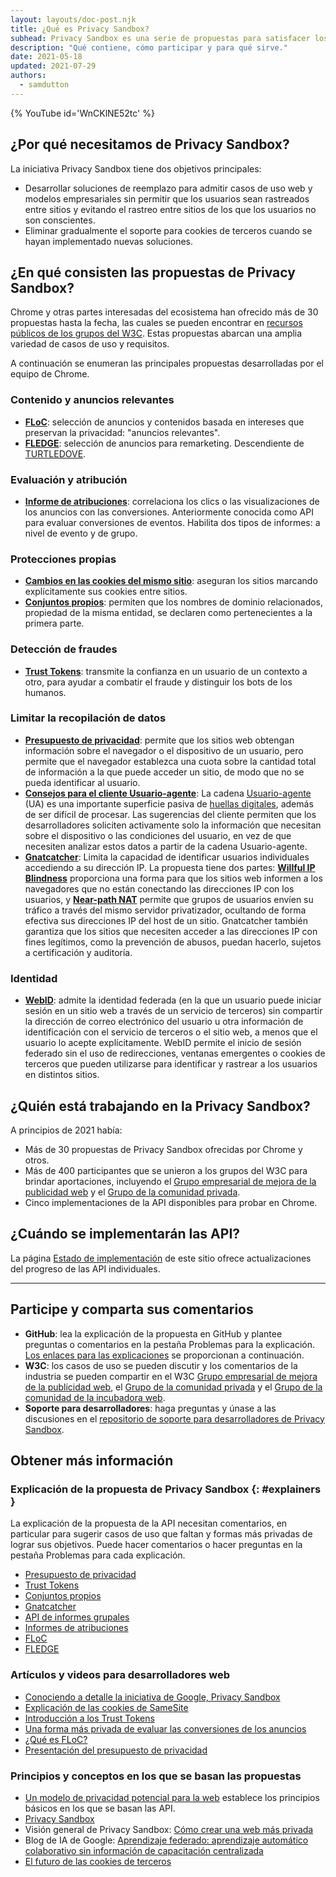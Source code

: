```yaml
---
layout: layouts/doc-post.njk
title: ¿Qué es Privacy Sandbox?
subhead: Privacy Sandbox es una serie de propuestas para satisfacer los casos de uso de sitios cruzados sin cookies de terceros u otros mecanismos de seguimiento.
description: "Qué contiene, cómo participar y para qué sirve."
date: 2021-05-18
updated: 2021-07-29
authors:
  - samdutton
---
```


{% YouTube id='WnCKlNE52tc' %}

## ¿Por qué necesitamos de Privacy Sandbox?

La iniciativa Privacy Sandbox tiene dos objetivos principales:

- Desarrollar soluciones de reemplazo para admitir casos de uso web y modelos empresariales sin permitir que los usuarios sean rastreados entre sitios y evitando el rastreo entre sitios de los que los usuarios no son conscientes.
- Eliminar gradualmente el soporte para cookies de terceros cuando se hayan implementado nuevas soluciones.

## ¿En qué consisten las propuestas de Privacy Sandbox?

Chrome y otras partes interesadas del ecosistema han ofrecido más de 30 propuestas hasta la fecha, las cuales se pueden encontrar en <a href="https://github.com/w3c/web-advertising#ideas-and-proposals-links-outside-this-repo" data-md-type=" link ">recursos públicos de los grupos del W3C</a>. Estas propuestas abarcan una amplia variedad de casos de uso y requisitos.

A continuación se enumeran las principales propuestas desarrolladas por el equipo de Chrome.

### Contenido y anuncios relevantes

- [**FLoC**](/docs/privacy-sandbox/floc): selección de anuncios y contenidos basada en intereses que preservan la privacidad: "anuncios relevantes".
- [**FLEDGE**](/docs/privacy-sandbox/fledge): selección de anuncios para remarketing. Descendiente de [TURTLEDOVE](https://github.com/WICG/turtledove).

### Evaluación y atribución

- [**Informe de atribuciones**](/docs/privacy-sandbox/attribution-reporting): correlaciona los clics o las visualizaciones de los anuncios con las conversiones. Anteriormente conocida como API para evaluar conversiones de eventos. Habilita dos tipos de informes: a nivel de evento y de grupo.

### Protecciones propias

- [**Cambios en las cookies del mismo sitio**](https://web.dev/articles/samesite-cookies-explained): aseguran los sitios marcando explícitamente sus cookies entre sitios.
- [**Conjuntos propios**](/docs/privacy-sandbox/first-party-sets): permiten que los nombres de dominio relacionados, propiedad de la misma entidad, se declaren como pertenecientes a la primera parte.

### Detección de fraudes

- [**Trust Tokens**](/docs/privacy-sandbox/trust-tokens): transmite la confianza en un usuario de un contexto a otro, para ayudar a combatir el fraude y distinguir los bots de los humanos.

### Limitar la recopilación de datos

- [**Presupuesto de privacidad**](https://www.youtube.com/watch?v=0STgfjSA6T8): permite que los sitios web obtengan información sobre el navegador o el dispositivo de un usuario, pero permite que el navegador establezca una cuota sobre la cantidad total de información a la que puede acceder un sitio, de modo que no se pueda identificar al usuario.
- [**Consejos para el cliente Usuario-agente**](https://web.dev/articles/user-agent-client-hints): La cadena [Usuario-agente](https://developer.mozilla.org/docs/Web/HTTP/Headers/User-Agent) (UA) es una importante superficie pasiva de [huellas digitales](https://w3c.github.io/fingerprinting-guidance/#passive), además de ser difícil de procesar. Las sugerencias del cliente permiten que los desarrolladores soliciten activamente solo la información que necesitan sobre el dispositivo o las condiciones del usuario, en vez de que necesiten analizar estos datos a partir de la cadena Usuario-agente.
- [**Gnatcatcher**](https://github.com/bslassey/ip-blindness): Limita la capacidad de identificar usuarios individuales accediendo a su dirección IP. La propuesta tiene dos partes: [<strong data-md="">Willful IP Blindness</strong>](https://github.com/bslassey/ip-blindness/blob/master/willful_ip_blindness.md) proporciona una forma para que los sitios web informen a los navegadores que no están conectando las direcciones IP con los usuarios, y <a href="https://github.com/bslassey/ip-blindness/blob/master/near_path_nat.md" data-md-type=" link "><strong data-md-type=" double_emphasis ">Near-path NAT</strong></a> permite que grupos de usuarios envíen su tráfico a través del mismo servidor privatizador, ocultando de forma efectiva sus direcciones IP del host de un sitio. Gnatcatcher también garantiza que los sitios que necesiten acceder a las direcciones IP con fines legítimos, como la prevención de abusos, puedan hacerlo, sujetos a certificación y auditoría.

### Identidad

- [**WebID**](https://github.com/WICG/WebID): admite la identidad federada (en la que un usuario puede iniciar sesión en un sitio web a través de un servicio de terceros) sin compartir la dirección de correo electrónico del usuario u otra información de identificación con el servicio de terceros o el sitio web, a menos que el usuario lo acepte explícitamente. WebID permite el inicio de sesión federado sin el uso de redirecciones, ventanas emergentes o cookies de terceros que pueden utilizarse para identificar y rastrear a los usuarios en distintos sitios.

## ¿Quién está trabajando en la Privacy Sandbox?

A principios de 2021 había:

- Más de 30 propuestas de Privacy Sandbox ofrecidas por Chrome y otros.
- Más de 400 participantes que se unieron a los grupos del W3C para brindar aportaciones, incluyendo el [Grupo empresarial de mejora de la publicidad web](https://www.w3.org/community/web-adv/participants) y el [Grupo de la comunidad privada](https://www.w3.org/community/privacycg/participants).
- Cinco implementaciones de la API disponibles para probar en Chrome.

## ¿Cuándo se implementarán las API?

La página [Estado de implementación](/docs/privacy-sandbox/status/) de este sitio ofrece actualizaciones del progreso de las API individuales.

---

## Participe y comparta sus comentarios

- **GitHub**: lea la explicación de la propuesta en GitHub y plantee preguntas o comentarios en la pestaña Problemas para la explicación. <br>[Los enlaces para las explicaciones](#explainers) se proporcionan a continuación.
- **W3C**: los casos de uso se pueden discutir y los comentarios de la industria se pueden compartir en el W3C <a href="https://www.w3.org/community/web-adv/" data-md-type=" link ">Grupo empresarial de mejora de la publicidad web</a>, el [Grupo de la comunidad privada](https://www.w3.org/community/privacycg/participants) y el [Grupo de la comunidad de la incubadora web](https://github.com/WICG).
- **Soporte para desarrolladores**: haga preguntas y únase a las discusiones en el <a href="https://github.com/GoogleChromeLabs/privacy-sandbox-dev-support">repositorio de soporte para desarrolladores de Privacy Sandbox</a>.

## Obtener más información

### Explicación de la propuesta de Privacy Sandbox {: #explainers }

La explicación de la propuesta de la API necesitan comentarios, en particular para sugerir casos de uso que faltan y formas más privadas de lograr sus objetivos. Puede hacer comentarios o hacer preguntas en la pestaña Problemas para cada explicación.

- [Presupuesto de privacidad](https://github.com/bslassey/privacy-budget)
- [Trust Tokens](https://github.com/dvorak42/trust-token-api)
- [Conjuntos propios](https://github.com/privacycg/first-party-sets)
- [Gnatcatcher](https://github.com/bslassey/ip-blindness)
- [API de informes grupales](https://github.com/csharrison/aggregate-reporting-api)
- [Informes de atribuciones](https://github.com/csharrison/conversion-measurement-api)
- [FLoC](https://github.com/jkarlin/floc)
- [FLEDGE](https://github.com/michaelkleber/turtledove)

### Artículos y videos para desarrolladores web

- [Conociendo a detalle la iniciativa de Google, Privacy Sandbox](https://web.dev/digging-into-the-privacy-sandbox)
- [Explicación de las cookies de SameSite](https://web.dev/articles/samesite-cookies-explained)
- [Introducción a los Trust Tokens](https://web.dev/trust-tokens)
- [Una forma más privada de evaluar las conversiones de los anuncios](/docs/privacy-sandbox/attribution-reporting/)
- [¿Qué es FLoC?](https://web.dev/articles/floc)
- [Presentación del presupuesto de privacidad](https://www.youtube.com/watch?v=0STgfjSA6T8)

### Principios y conceptos en los que se basan las propuestas

- [Un modelo de privacidad potencial para la web](https://github.com/michaelkleber/privacy-model) establece los principios básicos en los que se basan las API.
- [Privacy Sandbox](https://www.chromium.org/Home/chromium-privacy/privacy-sandbox)
- Visión general de Privacy Sandbox: [Cómo crear una web más privada](https://www.blog.google/products/chrome/building-a-more-private-web/)
- Blog de IA de Google: [Aprendizaje federado: aprendizaje automático colaborativo sin información de capacitación centralizada](https://ai.googleblog.com/2017/04/federated-learning-collaborative.html)
- [El futuro de las cookies de terceros](https://blog.chromium.org/2019/10/developers-get-ready-for-new.html)
